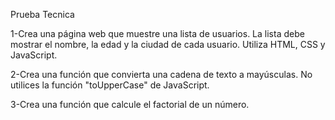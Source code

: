 Prueba Tecnica 

1-Crea una página web que muestre una lista de usuarios. La lista debe mostrar el nombre, la edad y la ciudad de cada usuario. Utiliza HTML, CSS y JavaScript.

2-Crea una función que convierta una cadena de texto a mayúsculas. No utilices la función "toUpperCase" de JavaScript.

3-Crea una función que calcule el factorial de un número.